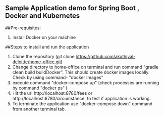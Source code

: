 ## Sample Application demo for Spring Boot , Docker and Kubernetes
 
##Pre-requisites:
1. Install Docker on your machine

##Steps to install and run the application 
1. Clone the repository (git clone https://github.com/akothiyal-deloitte/home-office.git)
2. Change directory to home-office on terminal and run command "gradle clean build buildDocker". This should create docker images locally. Check by using command- "docker images"
3. execute command "docker-compose up" (check processes are running by command "docker ps" )
4. Hit the url http://localhost:8780/fees or http://localhost:8780/circumstance, to test if application is working.
5. To terminate the application use "docker-compose down" command from another terminal tab.
